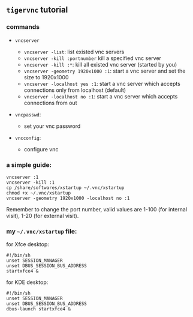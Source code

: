 ## `tigervnc` tutorial

### commands
- `vncserver`
  - `vncserver -list`: list existed vnc servers
  - `vncserver -kill :portnumber` kill a specified vnc server
  - `vncserver -kill :*`: kill all existed vnc server (started by you)
  - `vncserver -geometry 1920x1000 :1`: start a vnc server and set the size to 1920x1000
  - `vncserver -localhost yes :1`: start a vnc server which accepts connections only from localhost (default)
  - `vncserver -localhost no :1`: start a vnc server which accepts connections from out

- `vncpasswd`:
  - set your vnc password

- `vncconfig`:
  - configure vnc

### a simple guide:
```
vncserver :1
vncserver -kill :1
cp /share/softwares/xstartup ~/.vnc/xstartup
chmod +x ~/.vnc/xstartup
vncserver -geometry 1920x1000 -localhost no :1
```
Remember to change the port number, valid values are 1-100 (for internal visit), 1-20 (for external visit).


### my `~/.vnc/xstartup` file:

for Xfce desktop:
```
#!/bin/sh
unset SESSION_MANAGER
unset DBUS_SESSION_BUS_ADDRESS
startxfce4 &
```

for KDE desktop:
```
#!/bin/sh
unset SESSION_MANAGER
unset DBUS_SESSION_BUS_ADDRESS
dbus-launch startxfce4 &
```
